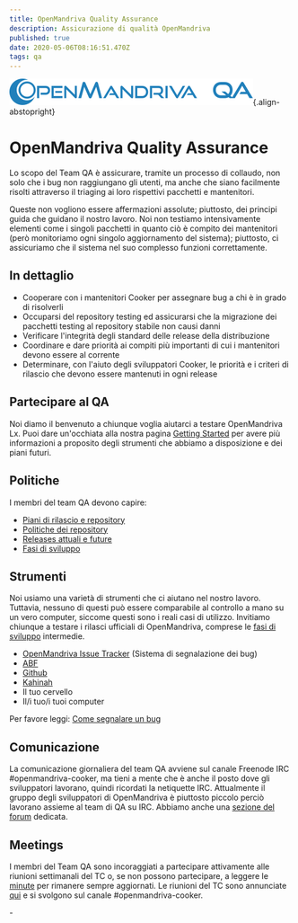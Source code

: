 ```yaml
---
title: OpenMandriva Quality Assurance
description: Assicurazione di qualità OpenMandriva
published: true
date: 2020-05-06T08:16:51.470Z
tags: qa
---
```


![header-tr-qa.png](/assets/header-tr-qa.png){.align-abstopright}

# OpenMandriva Quality Assurance

Lo scopo del Team QA è assicurare, tramite un processo di collaudo, non solo che i bug non raggiungano gli utenti, ma anche che siano facilmente risolti attraverso il triaging ai loro rispettivi pacchetti e mantenitori.

Queste non vogliono essere affermazioni assolute; piuttosto, dei principi guida che guidano il nostro lavoro. Noi non testiamo intensivamente elementi come i singoli pacchetti in quanto ciò è compito dei mantenitori (però monitoriamo ogni singolo aggiornamento del sistema); piuttosto, ci assicuriamo che il sistema nel suo complesso funzioni correttamente.

## In dettaglio
- Cooperare con i mantenitori Cooker per assegnare bug a chi è in grado di risolverli
- Occuparsi del repository testing ed assicurarsi che la migrazione dei pacchetti testing al repository stabile non causi danni
- Verificare l'integrità degli standard delle release della distribuzione
- Coordinare e dare priorità ai compiti più importanti di cui i mantenitori devono essere al corrente
- Determinare, con l'aiuto degli sviluppatori Cooker, le priorità e i criteri di rilascio che devono essere mantenuti in ogni release

## Partecipare al QA
Noi diamo il benvenuto a chiunque voglia aiutarci a testare OpenMandriva Lx.
Puoi dare un'occhiata alla nostra pagina [Getting Started](/dev/qa-getting-started) per avere più informazioni a proposito degli strumenti che abbiamo a disposizione e dei piani futuri.

## Politiche
I membri del team QA devono capire:

- [Piani di rilascio e repository](/doc/release-plan-and-repositories)
- [Politiche dei repository](/dev/repository-policies)
- [Releases attuali e future](/releases)
- [Fasi di sviluppo](/releases/software-release-life-cycle)

## Strumenti
Noi usiamo una varietà di strumenti che ci aiutano nel nostro lavoro. Tuttavia, nessuno di questi può essere comparabile al controllo a mano su un vero computer, siccome questi sono i reali casi di utilizzo.
Invitiamo chiunque a testare i rilasci ufficiali di OpenMandriva, comprese le [fasi di sviluppo](https://wiki.openmandriva.org/en/releases/software-release-life-cycle) intermedie.

- [OpenMandriva Issue Tracker](http://issues.openmandriva.org/) (Sistema di segnalazione dei bug)
- [ABF](https://abf.openmandriva.org/projects)
- [Github](https://github.com/OpenMandrivaSoftware)
- [Kahinah](https://kahinah.rxu.tech/)
- Il tuo cervello
- Il/i tuo/i tuoi computer

Per favore leggi: [Come segnalare un bug](/doc/howto-report-bug)

## Comunicazione
La comunicazione giornaliera del team QA avviene sul canale Freenode IRC #openmandriva-cooker, ma tieni a mente che è anche il posto dove gli sviluppatori lavorano, quindi ricordati la netiquette IRC.
Attualmente il gruppo degli sviluppatori di OpenMandriva è piuttosto piccolo perciò lavorano assieme al team di QA su IRC.
Abbiamo anche una [sezione del forum](https://forum.openmandriva.org/c/en/qa) dedicata.

## Meetings
I membri del Team QA sono incoraggiati a partecipare attivamente alle riunioni settimanali del TC o, se non possono partecipare, a leggere le [minute](https://chwido.openmandriva.org/meetings/%23openmandriva-cooker/) per rimanere sempre aggiornati.
Le riunioni del TC sono annunciate [qui](https://forum.openmandriva.org/t/events-and-meetings-calendar/2735) e si svolgono sul canale #openmandriva-cooker.

\-
